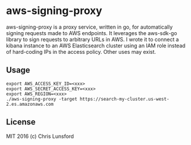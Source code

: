 aws-signing-proxy
=================

aws-signing-proxy is a proxy service, written in go, for automatically signing requests made to AWS endpoints.  It leverages the aws-sdk-go library to sign requests to arbitrary URLs in AWS.  I wrote it to connect a kibana instance to an AWS Elasticsearch cluster using an IAM role instead of hard-coding IPs in the access policy.  Other uses may exist.

## Usage

```
export AWS_ACCESS_KEY_ID=<xxx>
export AWS_SECRET_ACCESS_KEY=<xxx>
export AWS_REGION=<xxx>
./aws-signing-proxy -target https://search-my-cluster.us-west-2.es.amazonaws.com
```

## License

MIT 2016 (c) Chris Lunsford

